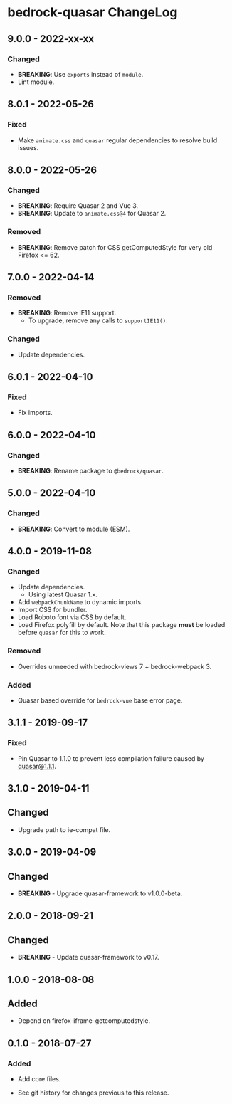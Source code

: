# bedrock-quasar ChangeLog

## 9.0.0 - 2022-xx-xx

### Changed
- **BREAKING**: Use `exports` instead of `module`.
- Lint module.

## 8.0.1 - 2022-05-26

### Fixed
- Make `animate.css` and `quasar` regular dependencies to resolve
  build issues.

## 8.0.0 - 2022-05-26

### Changed
- **BREAKING**: Require Quasar 2 and Vue 3.
- **BREAKING**: Update to `animate.css@4` for Quasar 2.

### Removed
- **BREAKING**: Remove patch for CSS getComputedStyle for very old
  Firefox <= 62.

## 7.0.0 - 2022-04-14

### Removed
- **BREAKING**: Remove IE11 support.
  - To upgrade, remove any calls to `supportIE11()`.

### Changed
- Update dependencies.

## 6.0.1 - 2022-04-10

### Fixed
- Fix imports.

## 6.0.0 - 2022-04-10

### Changed
- **BREAKING**: Rename package to `@bedrock/quasar`.

## 5.0.0 - 2022-04-10

### Changed
- **BREAKING**: Convert to module (ESM).

## 4.0.0 - 2019-11-08

### Changed
- Update dependencies.
  - Using latest Quasar 1.x.
- Add `webpackChunkName` to dynamic imports.
- Import CSS for bundler.
- Load Roboto font via CSS by default.
- Load Firefox polyfill by default. Note that this package **must** be loaded
  before `quasar` for this to work.

### Removed
- Overrides unneeded with bedrock-views 7 + bedrock-webpack 3.

### Added
- Quasar based override for `bedrock-vue` base error page.

## 3.1.1 - 2019-09-17

### Fixed
- Pin Quasar to 1.1.0 to prevent less compilation failure caused by
  quasar@1.1.1.

## 3.1.0 - 2019-04-11

## Changed
- Upgrade path to ie-compat file.

## 3.0.0 - 2019-04-09

## Changed
- **BREAKING** - Upgrade quasar-framework to v1.0.0-beta.

## 2.0.0 - 2018-09-21

## Changed
- **BREAKING** - Update quasar-framework to v0.17.

## 1.0.0 - 2018-08-08

## Added
- Depend on firefox-iframe-getcomputedstyle.

## 0.1.0 - 2018-07-27

### Added
- Add core files.

- See git history for changes previous to this release.
